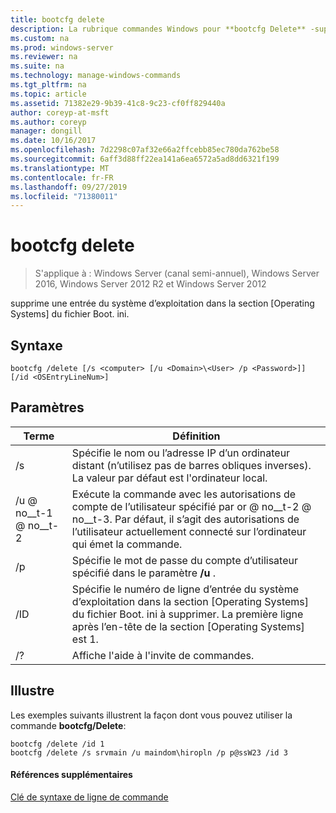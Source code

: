 ```yaml
---
title: bootcfg delete
description: La rubrique commandes Windows pour **bootcfg Delete** -supprime une entrée du système d’exploitation dans la section systèmes d’exploitation du fichier Boot. ini.
ms.custom: na
ms.prod: windows-server
ms.reviewer: na
ms.suite: na
ms.technology: manage-windows-commands
ms.tgt_pltfrm: na
ms.topic: article
ms.assetid: 71382e29-9b39-41c8-9c23-cf0ff829440a
author: coreyp-at-msft
ms.author: coreyp
manager: dongill
ms.date: 10/16/2017
ms.openlocfilehash: 7d2298c07af32e66a2ffcebb85ec780da762be58
ms.sourcegitcommit: 6aff3d88ff22ea141a6ea6572a5ad8dd6321f199
ms.translationtype: MT
ms.contentlocale: fr-FR
ms.lasthandoff: 09/27/2019
ms.locfileid: "71380011"
---
```

# <a name="bootcfg-delete"></a>bootcfg delete

>S'applique à : Windows Server (canal semi-annuel), Windows Server 2016, Windows Server 2012 R2 et Windows Server 2012

supprime une entrée du système d’exploitation dans la section [Operating Systems] du fichier Boot. ini.

## <a name="syntax"></a>Syntaxe
```
bootcfg /delete [/s <computer> [/u <Domain>\<User> /p <Password>]] [/id <OSEntryLineNum>]
```
## <a name="parameters"></a>Paramètres

|         Terme         |                                                                                             Définition                                                                                              |
|----------------------|-----------------------------------------------------------------------------------------------------------------------------------------------------------------------------------------------------|
|    /s <computer>     |                                         Spécifie le nom ou l’adresse IP d’un ordinateur distant (n’utilisez pas de barres obliques inverses). La valeur par défaut est l'ordinateur local.                                          |
| /u <Domain> @ no__t-1 @ no__t-2  | Exécute la commande avec les autorisations de compte de l’utilisateur spécifié par <User>or <Domain> @ no__t-2 @ no__t-3. Par défaut, il s’agit des autorisations de l’utilisateur actuellement connecté sur l’ordinateur qui émet la commande. |
|    /p <Password>     |                                                        Spécifie le mot de passe du compte d’utilisateur spécifié dans le paramètre **/u** .                                                        |
| /ID <OSEntryLineNum> |        Spécifie le numéro de ligne d’entrée du système d’exploitation dans la section [Operating Systems] du fichier Boot. ini à supprimer. La première ligne après l’en-tête de la section [Operating Systems] est 1.        |
|          /?          |                                                                                Affiche l'aide à l'invite de commandes.                                                                                 |

## <a name="BKMK_examples"></a>Illustre
Les exemples suivants illustrent la façon dont vous pouvez utiliser la commande **bootcfg/Delete**:
```
bootcfg /delete /id 1
bootcfg /delete /s srvmain /u maindom\hiropln /p p@ssW23 /id 3
```
#### <a name="additional-references"></a>Références supplémentaires
[Clé de syntaxe de ligne de commande](command-line-syntax-key.md)
